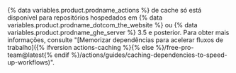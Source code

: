 {% data variables.product.prodname_actions %} de cache só está disponível para repositórios hospedados em {% data variables.product.prodname_dotcom_the_website %} ou {% data variables.product.prodname_ghe_server %} 3.5 e posterior. Para obter mais informações, consulte "[Memorizar dependências para acelerar fluxos de trabalho]({% ifversion actions-caching %}{% else %}/free-pro-team@latest{% endif %}/actions/guides/caching-dependencies-to-speed-up-workflows)".

